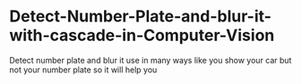 # Detect-Number-Plate-and-blur-it-with-cascade-in-Computer-Vision
Detect number plate and blur it use in many ways like you show your car but not your number plate so it will help you
